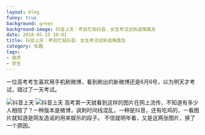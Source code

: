 ```yaml
---
layout: blog
funny: true
background: green
background-image: 抖音上天：考前忙拍抖音，女生考试迟到追悔莫及
date: 2018-05-15 10:01
title: 抖音上天：考前忙拍抖音，女生考试迟到追悔莫及
category: 有趣
tags:
- 搞笑
- 学生
---
```


一位高考考生喜欢用手机刷微博，看到刷出的新微博还是6月6号，以为明天才考试，错过了一天考试。

![抖音上天][1]
![抖音上天][2]
高考第一天就看到这样的图片在网上流传，不知道有多少人相信了？一种版本是微博，讽刺时间线混乱，一种是抖音，还有吃鸡的，一看图片就知道是网友造谣的用来娱乐的段子。
不信就明年看，又是这两张图片，换了一个原因。


  [1]: http://wx1.sinaimg.cn/large/0257a024ly1fs2hivm0xfj20ch0m8ta4.jpg
  [2]: https://wx1.sinaimg.cn/mw1024/0257a024ly1fs2hiw7vovj20ci0m8tad.jpg